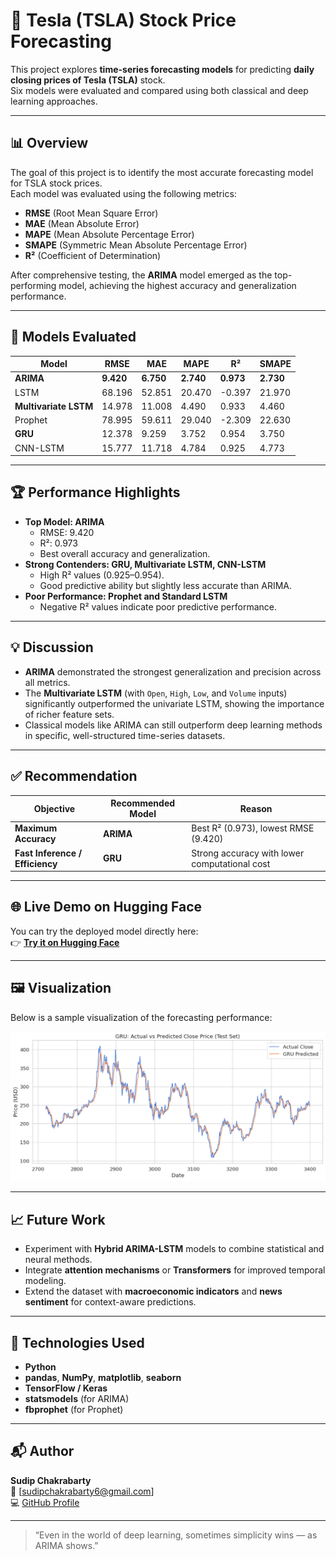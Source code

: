 # 🚀 Tesla (TSLA) Stock Price Forecasting

This project explores **time-series forecasting models** for predicting **daily closing prices of Tesla (TSLA)** stock.  
Six models were evaluated and compared using both classical and deep learning approaches.

---

## 📊 Overview

The goal of this project is to identify the most accurate forecasting model for TSLA stock prices.  
Each model was evaluated using the following metrics:

- **RMSE** (Root Mean Square Error)  
- **MAE** (Mean Absolute Error)  
- **MAPE** (Mean Absolute Percentage Error)  
- **SMAPE** (Symmetric Mean Absolute Percentage Error)  
- **R²** (Coefficient of Determination)

After comprehensive testing, the **ARIMA** model emerged as the top-performing model, achieving the highest accuracy and generalization performance.

---

## 🧠 Models Evaluated

| Model | RMSE | MAE | MAPE | R² | SMAPE |
|-------|------|------|------|-----|--------|
| **ARIMA** | **9.420** | **6.750** | **2.740** | **0.973** | **2.730** |
| LSTM | 68.196 | 52.851 | 20.470 | -0.397 | 21.970 |
| **Multivariate LSTM** | 14.978 | 11.008 | 4.490 | 0.933 | 4.460 |
| Prophet | 78.995 | 59.611 | 29.040 | -2.309 | 22.630 |
| **GRU** | 12.378 | 9.259 | 3.752 | 0.954 | 3.750 |
| CNN-LSTM | 15.777 | 11.718 | 4.784 | 0.925 | 4.773 |

---

## 🏆 Performance Highlights

- **Top Model: ARIMA**
  - RMSE: 9.420  
  - R²: 0.973  
  - Best overall accuracy and generalization.
- **Strong Contenders: GRU, Multivariate LSTM, CNN-LSTM**
  - High R² values (0.925–0.954).  
  - Good predictive ability but slightly less accurate than ARIMA.
- **Poor Performance: Prophet and Standard LSTM**
  - Negative R² values indicate poor predictive performance.

---

## 💡 Discussion

- **ARIMA** demonstrated the strongest generalization and precision across all metrics.  
- The **Multivariate LSTM** (with `Open`, `High`, `Low`, and `Volume` inputs) significantly outperformed the univariate LSTM, showing the importance of richer feature sets.  
- Classical models like ARIMA can still outperform deep learning methods in specific, well-structured time-series datasets.

---

## ✅ Recommendation

| Objective | Recommended Model | Reason |
|------------|------------------|--------|
| **Maximum Accuracy** | **ARIMA** | Best R² (0.973), lowest RMSE (9.420) |
| **Fast Inference / Efficiency** | **GRU** | Strong accuracy with lower computational cost |

---

## 🌐 Live Demo on Hugging Face

You can try the deployed model directly here:  
👉 **[Try it on Hugging Face](https://huggingface.co/spaces/Sudip329/Stock_Price_Prediction)**  


---

## 🖼️ Visualization

Below is a sample visualization of the forecasting performance:  

![Forecast Results](predicted.png)  

---

## 📈 Future Work

- Experiment with **Hybrid ARIMA-LSTM** models to combine statistical and neural methods.  
- Integrate **attention mechanisms** or **Transformers** for improved temporal modeling.  
- Extend the dataset with **macroeconomic indicators** and **news sentiment** for context-aware predictions.

---

## 🧩 Technologies Used

- **Python**  
- **pandas**, **NumPy**, **matplotlib**, **seaborn**  
- **TensorFlow / Keras**  
- **statsmodels** (for ARIMA)  
- **fbprophet** (for Prophet)

---

## 📬 Author

**Sudip Chakrabarty**  
📧 [sudipchakrabarty6@gmail.com]  
💻 [GitHub Profile](https://github.com/Sudip-329)  

---

> “Even in the world of deep learning, sometimes simplicity wins — as ARIMA shows.”

